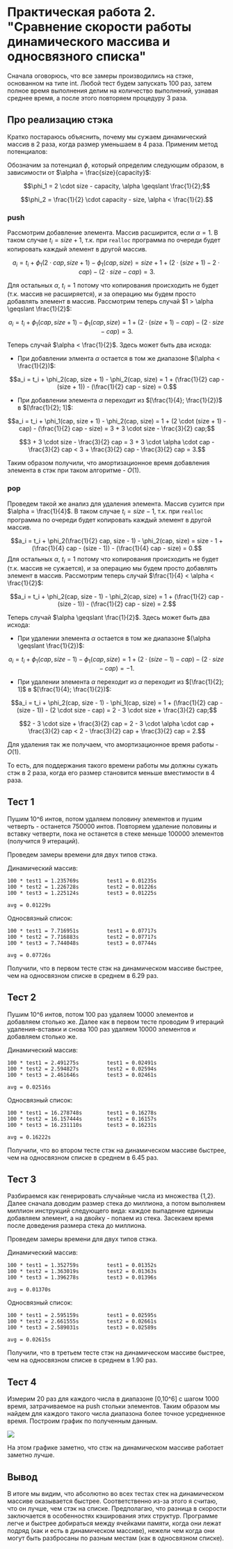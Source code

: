 # Практическая работа 2. "Сравнение скорости работы динамического массива и односвязного списка"

Сначала оговорюсь, что все замеры производились на стэке, основанном на типе int.
Любой тест будем запускать 100 раз, затем полное время выполнения делим на количество выполнений, узнавая среднее время, а после этого повторяем процедуру 3 раза.

## Про реализацию стэка

Кратко постараюсь объяснить, почему мы сужаем динамический массив в 2 раза, когда размер уменьшаем в 4 раза. Применим метод потенциалов:

Обозначим за потенциал $\phi$, который определим следующим образом, в зависимости от $\alpha = \frac{size}{capacity}$:

$$\phi_1 = 2 \cdot size - capacity, \alpha \geqslant \frac{1}{2};$$ 

$$\phi_2 = \frac{1}{2} \cdot capacity - size, \alpha < \frac{1}{2}.$$  

### push

Рассмотрим добавление элемента. Массив расширится, если $\alpha = 1$. В таком случае $t_i = size + 1$, т.к. при ```realloc``` программа по очереди будет копировать каждый элемент в другой массив.

$$a_i = t_i + \phi_1(2 \cdot cap, size + 1) - \phi_1(cap, size) = size + 1 + (2 \cdot (size + 1) - 2 \cdot cap) - (2 \cdot size - cap) = 3.$$

Для остальных $\alpha$, $t_i = 1$ потому что копирования происходить не будет (т.к. массив не расширяется), и за операцию мы будем просто добавлять элемент в массив. Рассмотрим теперь случай $1 > \alpha \geqslant \frac{1}{2}$:

$$a_i = t_i + \phi_1(cap, size + 1) - \phi_1(cap, size) = 1 + (2 \cdot (size + 1) - cap) - (2 \cdot size - cap) = 3.$$

Теперь случай $\alpha < \frac{1}{2}$. Здесь может быть два исхода:
- При добавлении элмента $\alpha$ остается в том же диапазоне $(\alpha < \frac{1}{2})$:

$$a_i = t_i + \phi_2(cap, size + 1) - \phi_2(cap, size) = 1 + (\frac{1}{2} cap - (size + 1)) - (\frac{1}{2} cap - size) = 0.$$

- При добавлении элемента $\alpha$ переходит из $[\frac{1}{4}; \frac{1}{2})$ в $[\frac{1}{2}; 1]$:

$$a_i = t_i + \phi_1(cap, size + 1) - \phi_2(cap, size) = 1 + (2 \cdot (size + 1) - cap) - (\frac{1}{2} cap - size) = 3 + 3 \cdot size - \frac{3}{2} cap;$$

$$3 + 3 \cdot size - \frac{3}{2} cap = 3 + 3 \cdot \alpha \cdot cap - \frac{3}{2} cap < 3 + \frac{3}{2} cap - \frac{3}{2} cap = 3.$$


Таким образом получили, что амортизационное время добавления элемента в стэк при таком алгоритме - $О(1)$.

### pop

Проведем такой же анализ для удаления элемента. Массив сузится при $\alpha = \frac{1}{4}$. В таком случае $t_i = size - 1$, т.к. при ```realloc``` программа по очереди будет копировать каждый элемент в другой массив.

$$a_i = t_i + \phi_2(\frac{1}{2} cap, size - 1) - \phi_2(cap, size) = size - 1 + (\frac{1}{4} cap - (size - 1)) - (\frac{1}{4} cap - size) = 0.$$
Для остальных $\alpha$, $t_i = 1$ потому что копирования происходить не будет (т.к. массив не сужается), и за операцию мы будем просто добавлять элемент в массив. Рассмотрим теперь случай $\frac{1}{4} < \alpha < \frac{1}{2}$:

$$a_i = t_i + \phi_2(cap, size - 1) - \phi_2(cap, size) = 1 + (\frac{1}{2} cap - (size - 1)) - (\frac{1}{2} cap - size) = 2.$$

Теперь случай $\alpha \geqslant \frac{1}{2}$. Здесь может быть два исхода:
- При удалении элемента $\alpha$ остается в том же диапазоне $(\alpha \geqslant \frac{1}{2})$:

$$a_i = t_i + \phi_1(cap, size - 1) - \phi_1(cap, size) = 1 + (2 \cdot (size - 1) - cap) - (2 \cdot size - cap) = -1.$$

- При удалении элемента $\alpha$ переходит из $\alpha$ переходит из $[\frac{1}{2}; 1]$ в $[\frac{1}{4}; \frac{1}{2})$:

$$a_i = t_i + \phi_2(cap, size - 1) - \phi_1(cap, size) = 1 + (\frac{1}{2} cap - (size - 1)) - (2 \cdot size - cap) = 2 - 3 \cdot size + \frac{3}{2} cap;$$

$$2 - 3 \cdot size + \frac{3}{2} cap = 2 - 3 \cdot \alpha \cdot cap + \frac{3}{2} cap < 2 - \frac{3}{2} cap + \frac{3}{2} cap = 2.$$



Для удаления так же получаем, что амортизационное время работы - $О(1)$.

То есть, для поддержания такого времени работы мы должны сужать стэк в 2 раза, когда его размер становится меньше вместимости в 4 раза.

## Тест 1

Пушим  10^6 интов, потом удаляем половину элементов и пушим четверть - останется 750000 интов. Повторяем удаление половины и вставку четверти, пока не останется в стеке меньше 100000 элементов (получится 9 итераций).

Проведем замеры времени для двух типов стэка.

Динамический массив:
```
100 * test1 = 1.235769s         test1 = 0.01235s
100 * test2 = 1.226728s         test2 = 0.01226s
100 * test3 = 1.225124s         test3 = 0.01225s

avg = 0.01229s
```

Односвязный список:
```
100 * test1 = 7.716951s         test1 = 0.07717s
100 * test2 = 7.716883s         test2 = 0.07717s
100 * test3 = 7.744048s         test3 = 0.07744s

avg = 0.07726s
```

Получили, что в первом тесте стэк на динамическом массиве быстрее, чем на односвязном списке в среднем в 6.29 раз.

## Тест 2

Пушим  10^6 интов, потом 100 раз удаляем 10000 элементов и добавляем столько же. Далее как в первом тесте проводим 9 итераций удаления-вставки и снова 100 раз удаляем 10000 элементов и добавляем столько же.

Динамический массив:
```
100 * test1 = 2.491275s         test1 = 0.02491s
100 * test2 = 2.594827s         test2 = 0.02594s
100 * test3 = 2.461646s         test3 = 0.02461s

avg = 0.02516s
```

Односвязный список:
```
100 * test1 = 16.278748s        test1 = 0.16278s
100 * test2 = 16.157444s        test2 = 0.16157s
100 * test3 = 16.231110s        test3 = 0.16231s

avg = 0.16222s
```

Получили, что во втором тесте стэк на динамическом массиве быстрее, чем на односвязном списке в среднем в 6.45 раз.

## Тест 3

Разбираемся как генерировать случайные числа из множества {1,2}. Далее сначала доводим размер стека до миллиона, а потом выполняем миллион инструкций следующего вида: каждое выпадение единицы добавляем элемент, а на двойку - попаем из стека. Засекаем время после доведения размера стека до миллиона.

Проведем замеры времени для двух типов стэка.

Динамический массив:
```
100 * test1 = 1.352759s         test1 = 0.01352s
100 * test2 = 1.363019s         test2 = 0.01363s
100 * test3 = 1.396278s         test3 = 0.01396s

avg = 0.01370s
```

Односвязный список:
```
100 * test1 = 2.595159s         test1 = 0.02595s
100 * test2 = 2.661555s         test2 = 0.02661s
100 * test3 = 2.589031s         test3 = 0.02589s

avg = 0.02615s
```

Получили, что в третьем тесте стэк на динамическом массиве быстрее, чем на односвязном списке в среднем в 1.90 раз.

## Тест 4

Измерим 20 раз для каждого числа в диапазоне [0,10^6] с шагом 1000 время, затрачиваемое на push стольки элементов. Таким образом мы найдем для каждого такого числа диапазона более точное усредненное время. Построим график по полученным данным.

![](pictures/graphic.png)

На этом графике заметно, что стэк на динамическом массиве работает заметно лучше.

## Вывод

В итоге мы видим, что абсолютно во всех тестах стек на динамическом массиве оказывается быстрее. Соответственно из-за этого я считаю, что он лучше, чем стэк на списке. Предполагаю, что разница в скорости заключается в особенностях кэширования этих структур. Программе легче и быстрее добираться между ячейками памяти, когда они лежат подряд (как и есть в динамическом массиве), нежели чем когда они могут быть разбросаны по разным местам (как в односвязном списке).
